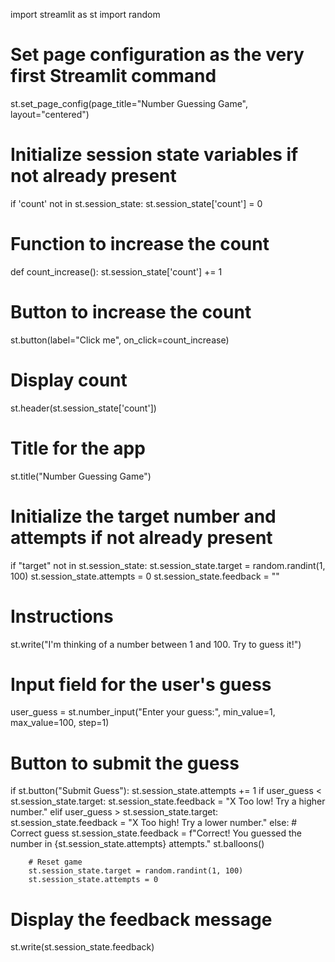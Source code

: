 import streamlit as st
import random

# Set page configuration as the very first Streamlit command
st.set_page_config(page_title="Number Guessing Game", layout="centered")

# Initialize session state variables if not already present
if 'count' not in st.session_state:
    st.session_state['count'] = 0

# Function to increase the count
def count_increase():
    st.session_state['count'] += 1

# Button to increase the count
st.button(label="Click me", on_click=count_increase)

# Display count
st.header(st.session_state['count'])

# Title for the app
st.title("Number Guessing Game")

# Initialize the target number and attempts if not already present
if "target" not in st.session_state:
    st.session_state.target = random.randint(1, 100)
    st.session_state.attempts = 0
    st.session_state.feedback = ""

# Instructions
st.write("I'm thinking of a number between 1 and 100. Try to guess it!")

# Input field for the user's guess
user_guess = st.number_input("Enter your guess:", min_value=1, max_value=100, step=1)

# Button to submit the guess
if st.button("Submit Guess"):
    st.session_state.attempts += 1
    if user_guess < st.session_state.target:
        st.session_state.feedback = "X Too low! Try a higher number."
    elif user_guess > st.session_state.target:
        st.session_state.feedback = "X Too high! Try a lower number."
    else:
        # Correct guess
        st.session_state.feedback = f"Correct! You guessed the number in {st.session_state.attempts} attempts."
        st.balloons()

        # Reset game
        st.session_state.target = random.randint(1, 100)
        st.session_state.attempts = 0

# Display the feedback message
st.write(st.session_state.feedback)





